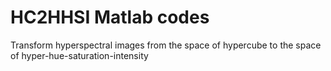 # HC2HHSI Matlab codes
Transform hyperspectral images from the space of hypercube to the space of hyper-hue-saturation-intensity
